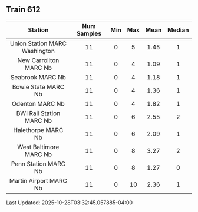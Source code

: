 ## Train 612

| Station | Num Samples | Min | Max | Mean | Median |
| :-----: | :---------: | :-: | :-: | :--: | :----: |
| Union Station MARC Washington | 11 | 0 | 5 | 1.45 | 1 |
| New Carrollton MARC Nb | 11 | 0 | 4 | 1.09 | 1 |
| Seabrook MARC Nb | 11 | 0 | 4 | 1.18 | 1 |
| Bowie State MARC Nb | 11 | 0 | 4 | 1.36 | 1 |
| Odenton MARC Nb | 11 | 0 | 4 | 1.82 | 1 |
| BWI Rail Station MARC Nb | 11 | 0 | 6 | 2.55 | 2 |
| Halethorpe MARC Nb | 11 | 0 | 6 | 2.09 | 1 |
| West Baltimore MARC Nb | 11 | 0 | 8 | 3.27 | 2 |
| Penn Station MARC Nb | 11 | 0 | 8 | 1.27 | 0 |
| Martin Airport MARC Nb | 11 | 0 | 10 | 2.36 | 1 |


Last Updated: 2025-10-28T03:32:45.057885-04:00